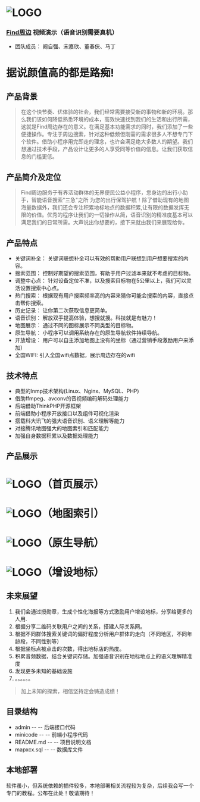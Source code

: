 # ![LOGO](https://mapxcx.kanziqiang.top/img/1.png) 

### [Find周边](https://v.qq.com/x/page/l05336gscsd.html?_blank)  视频演示（语音识别需要真机）

* 团队成员： 阚自强、宋嘉欣、董春侠、马丁


据说颜值高的都是路痴!
=============

## 产品背景

> 在这个快节奏、优体验的社会，我们经常需要接受新的事物和新的环境。那么我们该如何降低熟悉环境的成本，高效快速找到我们的生活和出行所需，这就是Find周边存在的意义。在满足基本功能需求的同时，我们添加了一些便捷操作。专注于周边搜索，针对这种低频但刚需的需求很多人不想专门下个软件。借助小程序用完即走的理念，也许会满足绝大多数人的期望。我们想通过技术手段，产品设计让更多的人享受同等价值的信息。让我们获取信息的门槛更低。

## 产品简介及定位

> Find周边服务于有界活动群体的无界便民公益小程序，您身边的出行小助手，智能语音搜索"三急"之所 为您的出行保驾护航！除了借助现有的地图海量数据外，我们还会专注积累地标地点的数据积累,让有限的数据发挥无限的价值。优秀的程序让我们的一切操作从简，语音识别的精准度基本可以满足我们的日常所需。大声说出你想要的，接下来就由我们来展现给你。

## 产品特点

- 关键词补全：	关键词联想补全可以有效的帮助用户联想到用户想要搜索的内容。
- 搜索范围：	控制好期望的搜索范围，有助于用户过滤本来就不考虑的目标物。
- 调整中心点：	针对设备定位不准，以及搜索目标物在5公里以上，我们可以灵活设置搜索中心点。
- 热门搜索：	根据现有用户搜索频率高的内容来猜你可能会搜索的内容，直接点击帮你搜索。
- 历史记录：	让你第二次获取信息更简单。
- 语音识别：	解放双手提高体验，想搜就搜。科技就是有魅力！
- 地图展示：	通过不同的图标展示不同类型的目标物。
- 原生导航：	小程序可以调用系统存在的原生导航软件持续导航。
- 开放增设：	用户可以自主添加地图上没有的坐标（通过营销手段激励用户来添加）
- 全国WIFI:	引入全国wifi点数据，展示周边存在的wifi

## 技术特点

+ 典型的lnmp技术架构(Linux、Nginx、MySQL、PHP)
+ 借助ffmpeg、avconv的音视频编码解码处理能力
+ 后端借助ThinkPHP开源框架
+ 前端借助小程序开放接口以及组件可视化渲染
+ 搭载科大讯飞的强大语音识别、语义理解等能力
+ 对接腾讯地图强大的地图索引和匹配能力
+ 加强自身数据积累以及数据处理能力

## 产品展示

# ![LOGO](https://mapxcx.kanziqiang.top/img/3.jpeg)（首页展示）
# ![LOGO](https://mapxcx.kanziqiang.top/img/2.jpeg)（地图索引）
# ![LOGO](https://mapxcx.kanziqiang.top/img/6.jpeg)（原生导航）
# ![LOGO](https://mapxcx.kanziqiang.top/img/4.jpeg)（增设地标）

## 未来展望

1. 我们会通过授勋章，生成个性化海报等方式激励用户增设地标，分享给更多的人用.
2. 根据分享二维码关联用户之间的关系，搭建人际关系网。
3. 根据不同群体搜索关键词的偏好程度分析用户群体的走向（不同地区，不同年龄段，不同性别等）
4. 根据坐标点被点击的次数，得出地标店的热度。
5. 积累音频数据，结合关键词存储。加强语音识别在地标地点上的语义理解精准度
6. 发现更多未知的基础设施
7. 。。。。。。

> 加上未知的探索，相信坚持定会铸造成绩！

## 目录结构

* admin			--	--	后端接口代码
* minicode		--	--	前端小程序代码
* README.md 	--	--	项目说明文档
* mapxcx.sql 	--	--	数据库文件

## 本地部署

软件虽小，但系统依赖的插件较多，本地部署相关流程较为复杂，后续我会写一个专门的教程。公布在此处！敬请期待！